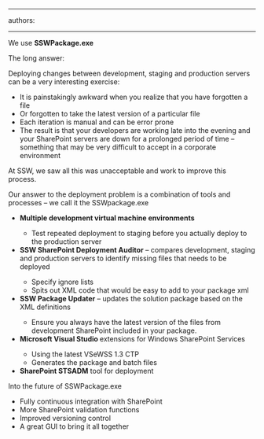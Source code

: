 

---
authors:

---




<span class='intro'> <p>We use <strong>SSWPackage.exe</strong></p>
<p>The long answer&#58;</p>
<p>Deploying changes between development, staging and production servers can be a very interesting exercise&#58;</p>
<ul>
<li>It is painstakingly awkward when you realize that you have forgotten a file</li>
<li>Or forgotten to take the latest version of a particular file</li>
<li>Each iteration is manual and can be error prone</li>
<li>The result is that your developers are working late into the evening and your SharePoint servers are down for a prolonged period of time – something that may be very difficult to accept in a corporate environment</li></ul>
<p>At SSW, we saw all this was unacceptable and work to improve this process.<br></p> </span>

<p>Our answer to the deployment problem is&#160;a combination of tools and processes – we call it the SSWpackage.exe</p>
<ul>
<li><strong>Multiple development virtual machine environments<br></strong></li>
<ul>
<li>Test repeated deployment to staging before you actually deploy to the production server<br></li></ul>
<li><strong>SSW SharePoint Deployment Auditor</strong> – compares development, staging and production servers to identify missing files that needs to be deployed</li>
<ul>
<li>Specify ignore lists<br></li>
<li>Spits out XML code that would be easy to add to your package xml<br></li></ul>
<li><strong>SSW Package Updater</strong> – updates the solution package based on the XML definitions<br></li>
<ul>
<li>Ensure you always have the latest version of the files from development SharePoint included in your package.<br></li></ul>
<li><strong>Microsoft Visual Studio </strong>extensions for Windows SharePoint Services<br></li>
<ul>
<li>Using the latest VSeWSS 1.3 CTP<br></li>
<li>Generates the package and batch files<br></li></ul>
<li><strong>SharePoint STSADM</strong> tool for deployment</li></ul>
<p>Into the future of SSWPackage.exe</p>
<ul>
<li>Fully continuous integration with SharePoint<br></li>
<li>More SharePoint validation functions<br></li>
<li>Improved versioning control<br></li>
<li>A great GUI to bring it all together<br></li></ul>


